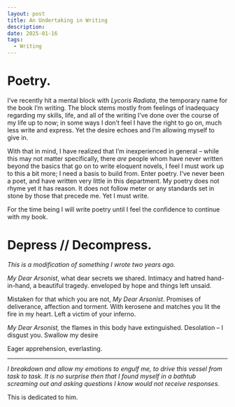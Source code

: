 ```yaml
---
layout: post
title: An Undertaking in Writing
description: 
date: 2025-01-16
tags:
  - Writing
---
```

# Poetry.

I’ve recently hit a mental block with *Lycoris Radiata*, the temporary name for the book I’m writing. The block stems mostly from feelings of inadequacy regarding my skills, life, and all of the writing I’ve done over the course of my life up to now; in some ways I don’t feel I have the right to go on, much less write and express. Yet the desire echoes and I’m allowing myself to give in.

With that in mind, I have realized that I’m inexperienced in general – while this may not matter specifically, there *are* people whom have never written beyond the basics that go on to write eloquent novels, I feel I must work up to this a bit more; I need a basis to build from. Enter poetry. I’ve never been a poet, and have written very little in this department. My poetry does not rhyme yet it has reason. It does not follow meter or any standards set in stone by those that precede me. Yet I must write.

For the time being I will write poetry until I feel the confidence to continue with my book.

# Depress // Decompress.

*This is a modification of something I wrote two years ago.*

*My Dear Arsonist*, what dear secrets we shared.
Intimacy and hatred hand-in-hand, a beautiful tragedy.
enveloped by hope and things left unsaid.

Mistaken for that which you are not, *My Dear Arsonist*.
Promises of deliverance, affection and torment.
With kerosene and matches you lit the fire in my heart.
Left a victim of your inferno.

*My Dear Arsonist,* the flames in this body have extinguished.
Desolation – I disgust you.
Swallow my desire

Eager apprehension, everlasting.



<hr>

*I breakdown and allow my emotions to engulf me, to drive this vessel from task to task. It is no surprise then that I found myself in a bathtub screaming out and asking questions I know would not receive responses.*


This is dedicated to him.